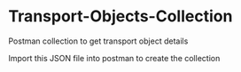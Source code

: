 # Transport-Objects-Collection
Postman collection to get transport object details

Import this JSON file into postman to create the collection
